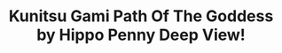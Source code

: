 ---
title: Kunitsu Gami Path Of The Goddess by Hippo Penny Deep View!
layout: scoredetail
permalink: /meta-score/kunitsu-gami-path-of-the-goddess
header:
  teaser: /assets/images/kunitsu-gami-path-of-the-goddess.jpg
  video:
    id: K5XbJeVGnVQ
    provider: youtube
---